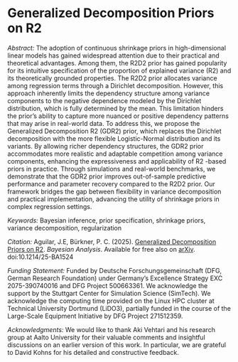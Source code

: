 # Generalized Decomposition Priors on R2


_Abstract:_ The adoption of continuous shrinkage priors in high-dimensional linear models has gained widespread attention due to their practical and theoretical advantages. Among them, the R2D2 prior has gained popularity for its intuitive specification of the proportion of explained variance (R2) and its theoretically grounded properties. The R2D2 prior allocates variance among regression terms through a Dirichlet decomposition. However, this approach inherently limits the dependency structure among variance components to the negative dependence modeled by the Dirichlet distribution, which is fully determined by the mean. This limitation hinders the prior’s ability to capture more nuanced or positive dependency patterns that may arise in real-world data.
To address this, we propose the Generalized Decomposition R2 (GDR2) prior, which replaces the Dirichlet decomposition with the more flexible Logistic-Normal distribution and its variants. By allowing richer dependency structures, the GDR2 prior accommodates more realistic and adaptable competition among variance components, enhancing the expressiveness and applicability of R2
-based priors in practice. Through simulations and real-world benchmarks, we demonstrate that the GDR2 prior improves out-of-sample predictive performance and parameter recovery compared to the R2D2 prior. Our framework bridges the gap between flexibility in variance decomposition and practical implementation, advancing the utility of shrinkage priors in complex regression settings.

_Keywords:_ Bayesian inference, prior specification, shrinkage priors, variance decomposition, regularization

_Citation:_  Aguilar, J.E, Bürkner, P. C. (2025).  [Generalized Decomposition Priors on R2](https://projecteuclid.org/journals/bayesian-analysis/advance-publication/Generalized-Decomposition-Priors-on-R2/10.1214/25-BA1524.full). *Bayesian Analysis*. Available for free also on [arXiv](https://arxiv.org/abs/2401.10180). doi:10.1214/25-BA1524

_Funding Statement:_
Funded by Deutsche Forschungsgemeinschaft (DFG, German Research Foundation) under Germany’s Excellence Strategy EXC 2075-390740016 and DFG Project 500663361. We acknowledge the support by the Stuttgart Center for Simulation Science (SimTech). We acknowledge the computing time provided on the Linux HPC cluster at Technical University Dortmund (LiDO3), partially funded in the course of the Large-Scale Equipment Initiative by DFG Project 271512359.

_Acknowledgments:_ We would like to thank Aki Vehtari and his research group at Aalto University for their valuable comments and insightful discussions on an earlier version of this work. In particular, we are grateful to David Kohns for his detailed and constructive feedback.


